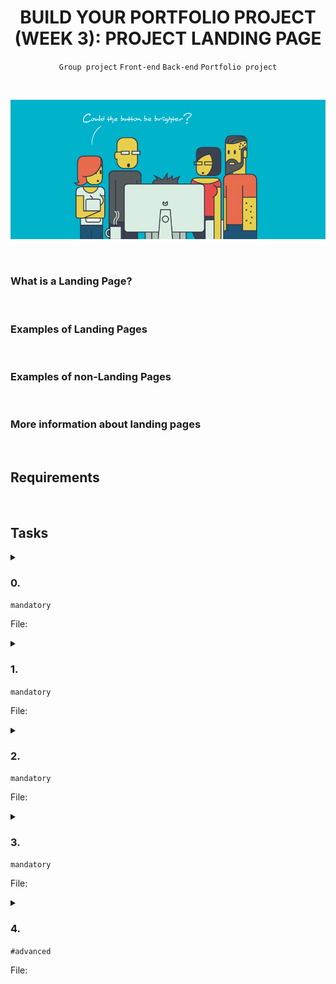 <h1 align="center"><b>BUILD YOUR PORTFOLIO PROJECT (WEEK 3): PROJECT LANDING PAGE</b></h1>
<div align="center"><code>Group project</code> <code>Front-end</code> <code>Back-end</code> <code>Portfolio project</code></div>

<br><div align="center"><img src="https://github.com/codenvibes/alx-portfolio_project/blob/master/build%20your%20portfolio%20project%20(week%203)%3A%20project%20landing%20page/images/02eef3b807902eeb9cb8.gif"></div>

<br>

### What is a Landing Page?


<br>

### Examples of Landing Pages


<br>

### Examples of non-Landing Pages


<br>

### More information about landing pages


<!-- <br>
<hr>
<h3><a href=>Notes</a></h3>
<hr> -->

<br>

## Requirements
<!-- Add your requirements here -->

<!-- <br>

## More Info -->

<br>

## Tasks
<details>
<summary>

### 0. 
`mandatory`

File: []()
</summary>


</details>

<details>
<summary>

### 1. 
`mandatory`

File: []()
</summary>


</details>

<details>
<summary>

### 2. 
`mandatory`

File: []()
</summary>


</details>

<details>
<summary>

### 3. 
`mandatory`

File: []()
</summary>


</details>

<details>
<summary>

### 4. 
`#advanced`

File: []()
</summary>


</details>

